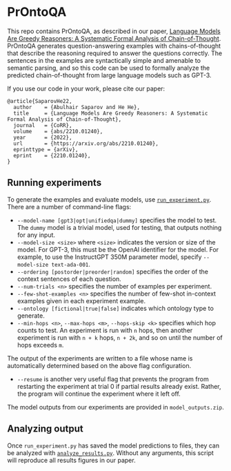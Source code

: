 # PrOntoQA
This repo contains PrOntoQA, as described in our paper, [Language Models Are Greedy Reasoners: A Systematic Formal Analysis of Chain-of-Thought](https://arxiv.org/pdf/2210.01240.pdf). PrOntoQA generates question-answering examples with chains-of-thought that describe the reasoning required to answer the questions correctly. The sentences in the examples are syntactically simple and amenable to semantic parsing, and so this code can be used to formally analyze the predicted chain-of-thought from large language models such as GPT-3.

If you use our code in your work, please cite our paper:
```
@article{SaparovHe22,
  author    = {Abulhair Saparov and He He},
  title     = {Language Models Are Greedy Reasoners: A Systematic Formal Analysis of Chain-of-Thought},
  journal   = {CoRR},
  volume    = {abs/2210.01240},
  year      = {2022},
  url       = {https://arxiv.org/abs/2210.01240},
  eprinttype = {arXiv},
  eprint    = {2210.01240},
}
```

## Running experiments
To generate the examples and evaluate models, use [`run_experiment.py`](run_experiment.py). There are a number of command-line flags:
 - `--model-name [gpt3|opt|unifiedqa|dummy]` specifies the model to test. The `dummy` model is a trivial model, used for testing, that outputs nothing for any input.
 - `--model-size <size>` where `<size>` indicates the version or size of the model. For GPT-3, this must be the OpenAI identifier for the model. For example, to use the InstructGPT 350M parameter model, specify `--model-size text-ada-001`.
 - `--ordering [postorder|preorder|random]` specifies the order of the context sentences of each question.
 - `--num-trials <n>` specifies the number of examples per experiment.
 - `--few-shot-examples <n>` specifies the number of few-shot in-context examples given in each experiment example.
 - `--ontology [fictional|true|false]` indicates which ontology type to generate.
 - `--min-hops <n>`, `--max-hops <m>`, `--hops-skip <k>` specifies which hop counts to test. An experiment is run with `n` hops, then another experiment is run with `n + k` hops, `n + 2k`, and so on until the number of hops exceeds `m`.

The output of the experiments are written to a file whose name is automatically determined based on the above flag configuration.
 - `--resume` is another very useful flag that prevents the program from restarting the experiment at trial 0 if partial results already exist. Rather, the program will continue the experiment where it left off.

The model outputs from our experiments are provided in `model_outputs.zip`.

## Analyzing output
Once `run_experiment.py` has saved the model predictions to files, they can be analyzed with [`analyze_results.py`](analyze_results.py). Without any arguments, this script will reproduce all results figures in our paper.
